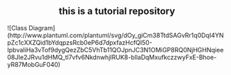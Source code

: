 <h2 align="center">this is a tutorial repository</h2>
![Class Diagram](http://www.plantuml.com/plantuml/svg/dOy_giCm38TtdSAGvRr1q0DqI4YNpZc1cXXZQid1bYdqpzsRcb0eP6d7dpxfazHcfQI50-IpbvaIiHa3vTof9dygQezZbC5VhTb11QOJpnJC3N1OMiGP8RQ0NjHGHNqiee08JIe2JRvu1dHMQ_tl7vfv6NkdnwhjIRUK8-bllaDqMxufkczzwyFxE-Bhoe-yR87MobGuF040)